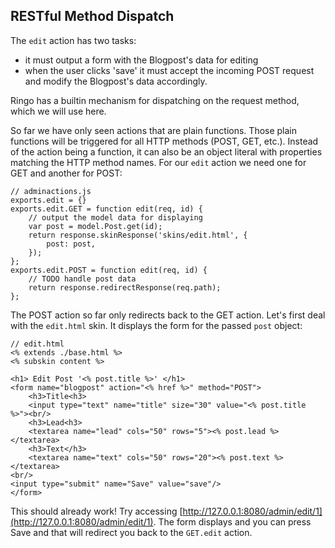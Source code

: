 RESTful Method Dispatch
-------------------------------

The `edit` action has two tasks: 

  * it must output a form with the Blogpost's data for editing
  * when the user clicks 'save' it must accept the incoming POST request and modify the Blogpost's data accordingly.

Ringo has a builtin mechanism for dispatching on the request method, which we will use here.

So far we have only seen actions that are plain functions. Those plain functions will be triggered for all HTTP methods (POST, GET, etc.). Instead of the action being a function, it can also be an object literal with properties matching the HTTP method names. For our `edit` action we need one for GET and another for POST:

    // adminactions.js
    exports.edit = {}
    exports.edit.GET = function edit(req, id) {
        // output the model data for displaying
        var post = model.Post.get(id);
        return response.skinResponse('skins/edit.html', {
            post: post,
        });
    };
    exports.edit.POST = function edit(req, id) {
        // TODO handle post data
        return response.redirectResponse(req.path);
    };

The POST action so far only redirects back to the GET action. Let's first deal with the `edit.html` skin. It displays the form for the passed `post` object:

    // edit.html
    <% extends ./base.html %>
    <% subskin content %>
    
    <h1> Edit Post '<% post.title %>' </h1>
    <form name="blogpost" action="<% href %>" method="POST">
        <h3>Title<h3>
        <input type="text" name="title" size="30" value="<% post.title %>"><br/>
        <h3>Lead<h3>
        <textarea name="lead" cols="50" rows="5"><% post.lead %></textarea>
        <h3>Text</h3>
        <textarea name="text" cols="50" rows="20"><% post.text %></textarea>
    <br/>
    <input type="submit" name="Save" value="save"/>
    </form>

This should already work! Try accessing [http://127.0.0.1:8080/admin/edit/1](http://127.0.0.1:8080/admin/edit/1). The form displays and you can press Save and that will redirect you back to the `GET.edit` action.

